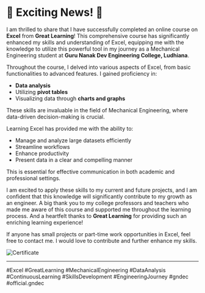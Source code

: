 # 🌟 Exciting News! 🌟

I am thrilled to share that I have successfully completed an online course on **Excel** from **Great Learning**! This comprehensive course has significantly enhanced my skills and understanding of Excel, equipping me with the knowledge to utilize this powerful tool in my journey as a Mechanical Engineering student at **Guru Nanak Dev Engineering College, Ludhiana**.

Throughout the course, I delved into various aspects of Excel, from basic functionalities to advanced features. I gained proficiency in:

- **Data analysis**
- Utilizing **pivot tables**
- Visualizing data through **charts and graphs**

These skills are invaluable in the field of Mechanical Engineering, where data-driven decision-making is crucial.

Learning Excel has provided me with the ability to:

- Manage and analyze large datasets efficiently
- Streamline workflows
- Enhance productivity
- Present data in a clear and compelling manner

This is essential for effective communication in both academic and professional settings. 

I am excited to apply these skills to my current and future projects, and I am confident that this knowledge will significantly contribute to my growth as an engineer. A big thank you to my college professors and teachers who made me aware of this course and supported me throughout the learning process. And a heartfelt thanks to **Great Learning** for providing such an enriching learning experience!

If anyone has small projects or part-time work opportunities in Excel, feel free to contact me. I would love to contribute and further enhance my skills.

![Certificate](https://drive.google.com/file/d/1pf9Xp7KH-MGwMyb9WCFTl96U_H9wdSx9/view?usp=drive_link)

---

#Excel #GreatLearning #MechanicalEngineering #DataAnalysis #ContinuousLearning #SkillsDevelopment #EngineeringJourney #gndec #official.gndec
